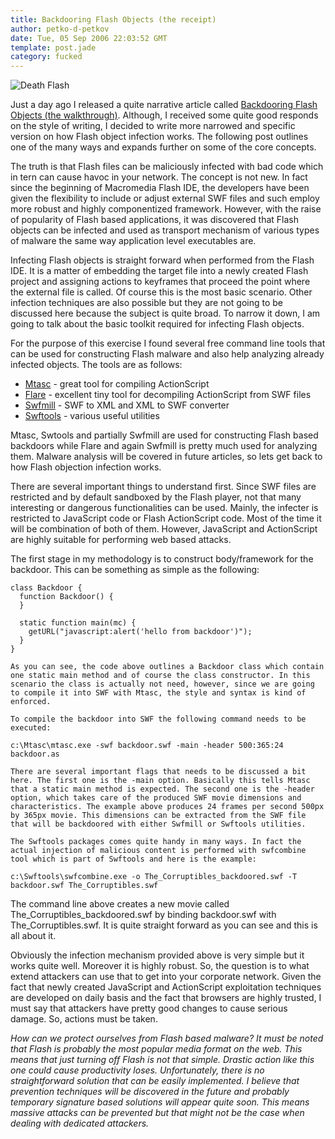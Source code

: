 ```yaml
---
title: Backdooring Flash Objects (the receipt)
author: petko-d-petkov
date: Tue, 05 Sep 2006 22:03:52 GMT
template: post.jade
category: fucked
---
```


![Death Flash](http://www.gnucitizen.org/static/blog/2006/09/death-flash.jpg "Death Flash")

Just a day ago I released a quite narrative article called [Backdooring Flash Objects (the walkthrough)](/blog/backdooring-flash-objects). Although, I received some quite good responds on the style of writing, I decided to write more narrowed and specific version on how Flash object infection works. The following post outlines one of the many ways and expands further on some of the core concepts.

The truth is that Flash files can be maliciously infected with bad code which in tern can cause havoc in your network. The concept is not new. In fact since the beginning of Macromedia Flash IDE, the developers have been given the flexibility to include or adjust external SWF files and such employ more robust and highly componentized framework. However, with the raise of popularity of Flash based applications, it was discovered that Flash objects can be infected and used as transport mechanism of various types of malware the same way application level executables are.

Infecting Flash objects is straight forward when performed from the Flash IDE. It is a matter of embedding the target file into a newly created Flash project and assigning actions to keyframes that proceed the point where the external file is called. Of course this is the most basic scenario. Other  infection techniques are also possible but they are not going to be discussed here because the subject is quite broad. To narrow it down, I am going to talk about the basic toolkit required for infecting Flash objects.

For the purpose of this exercise I found several free command line tools that can be used for constructing Flash malware and also help analyzing already infected objects. The tools are as follows:

* [Mtasc](http://www.mtasc.org/) - great tool for compiling ActionScript
* [Flare](http://www.nowrap.de/flare.html) - excellent tiny tool for decompiling ActionScript from SWF files
* [Swfmill](http://swfmill.org/) - SWF to XML and XML to SWF converter
* [Swftools](http://www.swftools.org/) - various useful utilities

Mtasc, Swtools and partially Swfmill are used for constructing Flash based backdoors while Flare and again Swfmill is pretty much used for analyzing them. Malware analysis will be covered in future articles, so lets get back to how Flash objection infection works.

There are several important things to understand first. Since SWF files are restricted and by default sandboxed by the Flash player, not that many interesting or dangerous functionalities can be used. Mainly, the infecter is restricted to JavaScript code or Flash ActionScript code. Most of the time it will be combination of both of them. However, JavaScript and ActionScript are highly suitable for performing web based attacks.

The first stage in my methodology is to construct body/framework for the backdoor. This can be something as simple as the following:

    class Backdoor {
      function Backdoor() {
      }

      static function main(mc) {
        getURL("javascript:alert('hello from backdoor')");
      }
    }

    As you can see, the code above outlines a Backdoor class which contain one static main method and of course the class constructor. In this scenario the class is actually not need, however, since we are going to compile it into SWF with Mtasc, the style and syntax is kind of enforced.

    To compile the backdoor into SWF the following command needs to be executed:

    c:\Mtasc\mtasc.exe -swf backdoor.swf -main -header 500:365:24 backdoor.as

    There are several important flags that needs to be discussed a bit here. The first one is the -main option. Basically this tells Mtasc that a static main method is expected. The second one is the -header option, which takes care of the produced SWF movie dimensions and characteristics. The example above produces 24 frames per second 500px by 365px movie. This dimensions can be extracted from the SWF file that will be backdoored with either Swfmill or Swftools utilities.

    The Swftools packages comes quite handy in many ways. In fact the actual injection of malicious content is performed with swfcombine tool which is part of Swftools and here is the example:

    c:\Swftools\swfcombine.exe -o The_Corruptibles_backdoored.swf -T backdoor.swf The_Corruptibles.swf

The command line above creates a new movie called The_Corruptibles_backdoored.swf by binding backdoor.swf with The_Corruptibles.swf. It is quite straight forward as you can see and this is all about it.

Obviously the infection mechanism provided above is very simple but it works quite well. Moreover it is highly robust. So, the question is to what extend attackers can use that to get into your corporate network. Given the fact that newly created JavaScript and ActionScript exploitation techniques are developed on daily basis and the fact that browsers are highly trusted, I must say that attackers have pretty good changes to cause serious damage. So, actions must be taken.

_How can we protect ourselves from Flash based malware? It must be noted that Flash is probably the most popular media format on the web. This means that just turning off Flash is not that simple. Drastic action like this one could cause productivity loses. Unfortunately, there is no straightforward solution that can be easily implemented. I believe that prevention techniques will be discovered in the future and probably temporary signature based solutions will appear quite soon. This means massive attacks can be prevented but that might not be the case when dealing with dedicated attackers._

